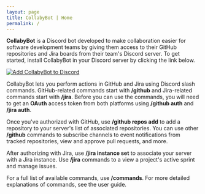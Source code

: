 ```yaml
---
layout: page
title: CollabyBot | Home
permalink: /
---
```

**CollabyBot** is a Discord bot developed to make collaboration easier for software development teams by giving them access to their GitHub repositories and Jira boards from their team's Discord server. To get started, install CollabyBot in your Discord server by clicking the link below.

[![Add CollabyBot to Discord](https://img.shields.io/badge/Add%20CollabyBot-Discord-0052CC?style=flat&logo=discordstatic/v1?message=CollabyBot&logo=discord&color=5865F2)](https://discord.com/login?redirect_to=%2Foauth2%2Fauthorize%3Fclient_id%3D1022914261086900255%26permissions%3D535260818496%26scope%3Dbot)

CollabyBot lets you perform actions in GitHub and Jira using Discord slash commands. GitHub-related commands start with **/github** and Jira-related commands start with **/jira**. Before you can use the commands, you will need to get an **OAuth** access token from both platforms using **/github auth** and **/jira auth**.

Once you've authorized with GitHub, use **/github repos add** to add a repository to your server's list of associated repositories. You can use other **/github** commands to subscribe channels to event notifications from tracked repositories, view and approve pull requests, and more.

After authorizing with Jira, use **/jira instance set** to associate your server with a Jira instance. Use **/jira** commands to a view a project's active sprint and manage issues.

For a full list of available commands, use **/commands**. For more detailed explanations of commands, see the user guide.
